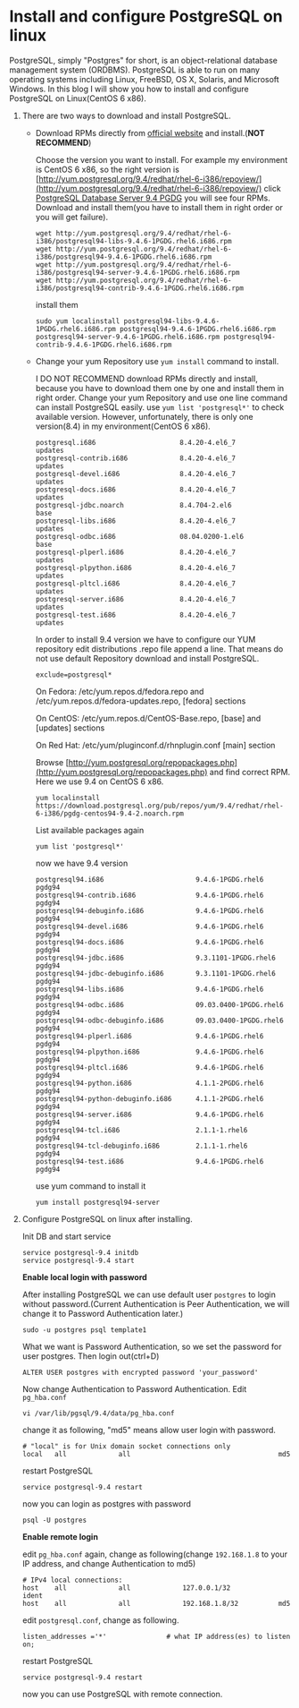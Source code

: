 # Install and configure PostgreSQL on linux

PostgreSQL, simply "Postgres" for short, is an object-relational database
management system (ORDBMS). PostgreSQL is able to run on many operating systems
including Linux, FreeBSD, OS X, Solaris, and Microsoft Windows. In this blog I
will show you how to install and configure PostgreSQL on Linux(CentOS 6 x86).

1. There are two ways to download and install PostgreSQL.
    * Download RPMs directly from [official website](http://yum.postgresql.org/rpmchart.php) and install.(**NOT RECOMMEND**)

        Choose the version you want to install. For example my environment is CentOS 6 x86, so the right version is [http://yum.postgresql.org/9.4/redhat/rhel-6-i386/repoview/](http://yum.postgresql.org/9.4/redhat/rhel-6-i386/repoview/)
        click [PostgreSQL Database Server 9.4 PGDG](http://yum.postgresql.org/9.4/redhat/rhel-6-i386/repoview/postgresqldbserver94.group.html)
        you will see four RPMs. Download and install them(you have to install them in right order or you will get failure).
        ```
        wget http://yum.postgresql.org/9.4/redhat/rhel-6-i386/postgresql94-libs-9.4.6-1PGDG.rhel6.i686.rpm
        wget http://yum.postgresql.org/9.4/redhat/rhel-6-i386/postgresql94-9.4.6-1PGDG.rhel6.i686.rpm
        wget http://yum.postgresql.org/9.4/redhat/rhel-6-i386/postgresql94-server-9.4.6-1PGDG.rhel6.i686.rpm
        wget http://yum.postgresql.org/9.4/redhat/rhel-6-i386/postgresql94-contrib-9.4.6-1PGDG.rhel6.i686.rpm

        ```
        install them
        ```
        sudo yum localinstall postgresql94-libs-9.4.6-1PGDG.rhel6.i686.rpm postgresql94-9.4.6-1PGDG.rhel6.i686.rpm postgresql94-server-9.4.6-1PGDG.rhel6.i686.rpm postgresql94-contrib-9.4.6-1PGDG.rhel6.i686.rpm
        ```
    * Change your yum Repository use ``yum install`` command to install.

        I DO NOT RECOMMEND download RPMs directly and install, because you have to download them one by one and install them in right order.
         Change your yum Repository and use one line command can install PostgreSQL easily.
        use ``yum list 'postgresql*'`` to check available version.
        However, unfortunately, there is only one version(8.4) in my environment(CentOS 6 x86).
        ```
        postgresql.i686                     8.4.20-4.el6_7               updates
        postgresql-contrib.i686             8.4.20-4.el6_7               updates
        postgresql-devel.i686               8.4.20-4.el6_7               updates
        postgresql-docs.i686                8.4.20-4.el6_7               updates
        postgresql-jdbc.noarch              8.4.704-2.el6                base
        postgresql-libs.i686                8.4.20-4.el6_7               updates
        postgresql-odbc.i686                08.04.0200-1.el6             base
        postgresql-plperl.i686              8.4.20-4.el6_7               updates
        postgresql-plpython.i686            8.4.20-4.el6_7               updates
        postgresql-pltcl.i686               8.4.20-4.el6_7               updates
        postgresql-server.i686              8.4.20-4.el6_7               updates
        postgresql-test.i686                8.4.20-4.el6_7               updates
        ```
        In order to install 9.4 version we have to configure our YUM repository
        edit distributions .repo file append a line. That means do not use default Repository download and install PostgreSQL.
        ```
        exclude=postgresql*
        ```
        On Fedora: /etc/yum.repos.d/fedora.repo and /etc/yum.repos.d/fedora-updates.repo, [fedora] sections

        On CentOS: /etc/yum.repos.d/CentOS-Base.repo, [base] and [updates] sections

        On Red Hat: /etc/yum/pluginconf.d/rhnplugin.conf [main] section

        Browse [http://yum.postgresql.org/repopackages.php](http://yum.postgresql.org/repopackages.php) and find correct RPM. Here we use 9.4 on CentOS 6 x86.

        ```
        yum localinstall https://download.postgresql.org/pub/repos/yum/9.4/redhat/rhel-6-i386/pgdg-centos94-9.4-2.noarch.rpm
        ```
        List available packages again
        ```
        yum list 'postgresql*'
        ```
        now we have 9.4 version
        ```
        postgresql94.i686                       9.4.6-1PGDG.rhel6                 pgdg94
        postgresql94-contrib.i686               9.4.6-1PGDG.rhel6                 pgdg94
        postgresql94-debuginfo.i686             9.4.6-1PGDG.rhel6                 pgdg94
        postgresql94-devel.i686                 9.4.6-1PGDG.rhel6                 pgdg94
        postgresql94-docs.i686                  9.4.6-1PGDG.rhel6                 pgdg94
        postgresql94-jdbc.i686                  9.3.1101-1PGDG.rhel6              pgdg94
        postgresql94-jdbc-debuginfo.i686        9.3.1101-1PGDG.rhel6              pgdg94
        postgresql94-libs.i686                  9.4.6-1PGDG.rhel6                 pgdg94
        postgresql94-odbc.i686                  09.03.0400-1PGDG.rhel6            pgdg94
        postgresql94-odbc-debuginfo.i686        09.03.0400-1PGDG.rhel6            pgdg94
        postgresql94-plperl.i686                9.4.6-1PGDG.rhel6                 pgdg94
        postgresql94-plpython.i686              9.4.6-1PGDG.rhel6                 pgdg94
        postgresql94-pltcl.i686                 9.4.6-1PGDG.rhel6                 pgdg94
        postgresql94-python.i686                4.1.1-2PGDG.rhel6                 pgdg94
        postgresql94-python-debuginfo.i686      4.1.1-2PGDG.rhel6                 pgdg94
        postgresql94-server.i686                9.4.6-1PGDG.rhel6                 pgdg94
        postgresql94-tcl.i686                   2.1.1-1.rhel6                     pgdg94
        postgresql94-tcl-debuginfo.i686         2.1.1-1.rhel6                     pgdg94
        postgresql94-test.i686                  9.4.6-1PGDG.rhel6                 pgdg94
        ```
        use yum command to install it
        ```
        yum install postgresql94-server
        ```
2. Configure PostgreSQL on linux after installing.

    Init DB and start service
    ```
    service postgresql-9.4 initdb
    service postgresql-9.4 start
    ```
    **Enable local login with password**

    After installing PostgreSQL we can use default user ``postgres`` to login without password.(Current Authentication
    is Peer Authentication, we will change it to Password Authentication later.)
    ```
    sudo -u postgres psql template1
    ```
    What we want is Password Authentication, so we set the password for user postgres. Then login out(ctrl+D)
    ```
    ALTER USER postgres with encrypted password 'your_password'
    ```
    Now change Authentication to Password Authentication. Edit ``pg_hba.conf``
    ```
    vi /var/lib/pgsql/9.4/data/pg_hba.conf
    ```
    change it as following, "md5" means allow user login with password.
    ```
    # "local" is for Unix domain socket connections only
    local   all             all                                     md5
    ```
    restart PostgreSQL
    ```
    service postgresql-9.4 restart
    ```
    now you can login as postgres with password
    ```
    psql -U postgres
    ```
    **Enable remote login**

    edit ``pg_hba.conf`` again, change as following(change ``192.168.1.8`` to your IP address, and
    change Authentication to md5)
    ```
    # IPv4 local connections:
    host    all             all             127.0.0.1/32            ident
    host    all             all             192.168.1.8/32          md5
    ```
    edit ``postgresql.conf``, change as following.
    ```
    listen_addresses ='*'               # what IP address(es) to listen on;
    ```
    restart PostgreSQL
    ```
    service postgresql-9.4 restart
    ```
    now you can use PostgreSQL with remote connection.